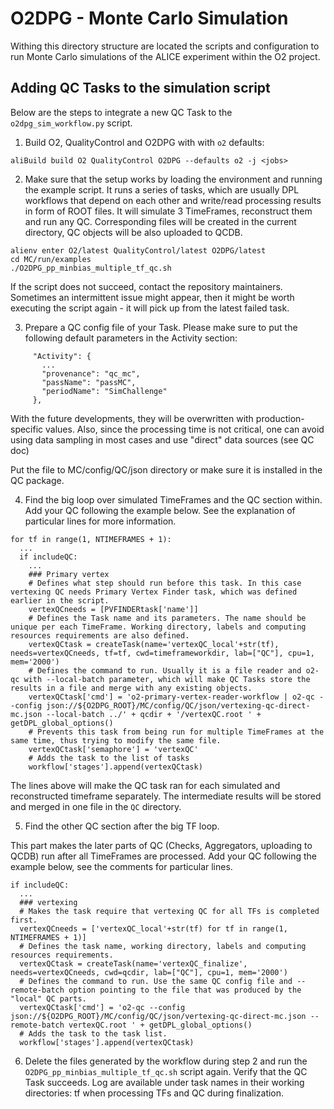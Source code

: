 # O2DPG - Monte Carlo Simulation

Withing this directory structure are located the scripts and configuration to run Monte Carlo simulations of the ALICE experiment within the O2 project.

## Adding QC Tasks to the simulation script

Below are the steps to integrate a new QC Task to the `o2dpg_sim_workflow.py` script.

1. Build O2, QualityControl and O2DPG with with `o2` defaults:
```
aliBuild build O2 QualityControl O2DPG --defaults o2 -j <jobs>
```

2. Make sure that the setup works by loading the environment and running the example script.
It runs a series of tasks, which are usually DPL workflows that depend on each other and write/read processing results in form of ROOT files.
It will simulate 3 TimeFrames, reconstruct them and run any QC.
Corresponding files will be created in the current directory, QC objects will be also uploaded to QCDB. 
```
alienv enter O2/latest QualityControl/latest O2DPG/latest
cd MC/run/examples
./O2DPG_pp_minbias_multiple_tf_qc.sh
```
If the script does not succeed, contact the repository maintainers.
Sometimes an intermittent issue might appear, then it might be worth executing the script again - it will pick up from the latest failed task.

3. Prepare a QC config file of your Task.
Please make sure to put the following default parameters in the Activity section:
```
     "Activity": {
       ...
       "provenance": "qc_mc",
       "passName": "passMC",
       "periodName": "SimChallenge"
     },

```
With the future developments, they will be overwritten with production-specific values.
Also, since the processing time is not critical, one can avoid using data sampling in most cases and use "direct" data sources (see QC doc)

Put the file to MC/config/QC/json directory or make sure it is installed in the QC package.

4. Find the big loop over simulated TimeFrames and the QC section within.
Add your QC following the example below.
See the explanation of particular lines for more information.
```
for tf in range(1, NTIMEFRAMES + 1):
  ...
  if includeQC:
    ...
    ### Primary vertex
    # Defines what step should run before this task. In this case vertexing QC needs Primary Vertex Finder task, which was defined earlier in the script.
    vertexQCneeds = [PVFINDERtask['name']]
    # Defines the Task name and its parameters. The name should be unique per each TimeFrame. Working directory, labels and computing resources requirements are also defined.
    vertexQCtask = createTask(name='vertexQC_local'+str(tf), needs=vertexQCneeds, tf=tf, cwd=timeframeworkdir, lab=["QC"], cpu=1, mem='2000')
    # Defines the command to run. Usually it is a file reader and o2-qc with --local-batch parameter, which will make QC Tasks store the results in a file and merge with any existing objects.
    vertexQCtask['cmd'] = 'o2-primary-vertex-reader-workflow | o2-qc --config json://${O2DPG_ROOT}/MC/config/QC/json/vertexing-qc-direct-mc.json --local-batch ../' + qcdir + '/vertexQC.root ' + getDPL_global_options()
    # Prevents this task from being run for multiple TimeFrames at the same time, thus trying to modify the same file.
    vertexQCtask['semaphore'] = 'vertexQC'
    # Adds the task to the list of tasks
    workflow['stages'].append(vertexQCtask)
```
The lines above will make the QC task ran for each simulated and reconstructed timeframe separately.
The intermediate results will be stored and merged in one file in the `QC` directory.

5. Find the other QC section after the big TF loop.

This part makes the later parts of QC (Checks, Aggregators, uploading to QCDB) run after all TimeFrames are processed.
Add your QC following the example below, see the comments for particular lines.

```
if includeQC:
  ...
  ### vertexing
  # Makes the task require that vertexing QC for all TFs is completed first.
  vertexQCneeds = ['vertexQC_local'+str(tf) for tf in range(1, NTIMEFRAMES + 1)]
  # Defines the task name, working directory, labels and computing resources requirements.
  vertexQCtask = createTask(name='vertexQC_finalize', needs=vertexQCneeds, cwd=qcdir, lab=["QC"], cpu=1, mem='2000')
  # Defines the command to run. Use the same QC config file and --remote-batch option pointing to the file that was produced by the "local" QC parts.
  vertexQCtask['cmd'] = 'o2-qc --config json://${O2DPG_ROOT}/MC/config/QC/json/vertexing-qc-direct-mc.json --remote-batch vertexQC.root ' + getDPL_global_options()
  # Adds the task to the task list.
  workflow['stages'].append(vertexQCtask)
```

6. Delete the files generated by the workflow during step 2 and run the `O2DPG_pp_minbias_multiple_tf_qc.sh` script again.
Verify that the QC Task succeeds.
Log are available under task names in their working directories: tf<n> when processing TFs and QC during finalization.
